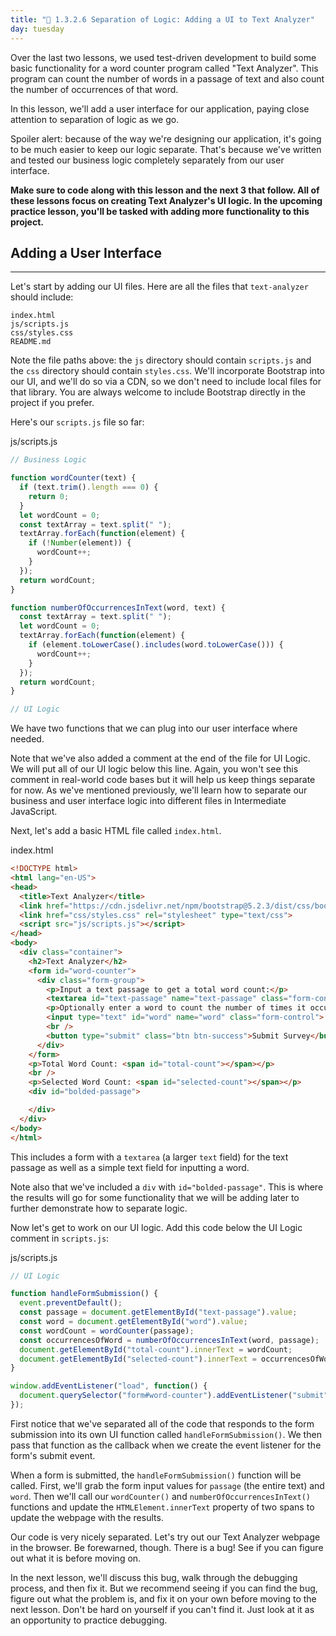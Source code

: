 ```yaml
---
title: "📓 1.3.2.6 Separation of Logic: Adding a UI to Text Analyzer"
day: tuesday
---
```


Over the last two lessons, we used test-driven development to build some basic functionality for a word counter program called "Text Analyzer". This program can count the number of words in a passage of text and also count the number of occurrences of that word.

In this lesson, we'll add a user interface for our application, paying close attention to separation of logic as we go.

Spoiler alert: because of the way we're designing our application, it's going to be much easier to keep our logic separate. That's because we've written and tested our business logic completely separately from our user interface.

**Make sure to code along with this lesson and the next 3 that follow. All of these lessons focus on creating Text Analyzer's UI logic. In the upcoming practice lesson, you'll be tasked with adding more functionality to this project.**

## Adding a User Interface
---

Let's start by adding our UI files. Here are all the files that `text-analyzer` should include:

```
index.html
js/scripts.js
css/styles.css
README.md
```

Note the file paths above: the `js` directory should contain `scripts.js` and the `css` directory should contain `styles.css`. We'll incorporate Bootstrap into our UI, and we'll do so via a CDN, so we don't need to include local files for that library. You are always welcome to include Bootstrap directly in the project if you prefer.

Here's our `scripts.js` file so far:

<div class="filename">js/scripts.js</div>

```js
// Business Logic

function wordCounter(text) {
  if (text.trim().length === 0) {
    return 0;
  }
  let wordCount = 0;
  const textArray = text.split(" ");
  textArray.forEach(function(element) {
    if (!Number(element)) {
      wordCount++;
    }
  });
  return wordCount;
}

function numberOfOccurrencesInText(word, text) {
  const textArray = text.split(" ");
  let wordCount = 0;
  textArray.forEach(function(element) {
    if (element.toLowerCase().includes(word.toLowerCase())) {
      wordCount++;
    }
  });
  return wordCount;
}

// UI Logic
```

We have two functions that we can plug into our user interface where needed.

Note that we've also added a comment at the end of the file for UI Logic. We will put all of our UI logic below this line. Again, you won't see this comment in real-world code bases but it will help us keep things separate for now. As we've mentioned previously, we'll learn how to separate our business and user interface logic into different files in Intermediate JavaScript.

Next, let's add a basic HTML file called `index.html`.

<div class="filename">index.html</div>

```html
<!DOCTYPE html>
<html lang="en-US">
<head>
  <title>Text Analyzer</title>
  <link href="https://cdn.jsdelivr.net/npm/bootstrap@5.2.3/dist/css/bootstrap.min.css" rel="stylesheet" integrity="sha384-rbsA2VBKQhggwzxH7pPCaAqO46MgnOM80zW1RWuH61DGLwZJEdK2Kadq2F9CUG65" crossorigin="anonymous">
  <link href="css/styles.css" rel="stylesheet" type="text/css">
  <script src="js/scripts.js"></script>
</head>
<body>
  <div class="container">
    <h2>Text Analyzer</h2>
    <form id="word-counter">
      <div class="form-group">
        <p>Input a text passage to get a total word count:</p>
        <textarea id="text-passage" name="text-passage" class="form-control"></textarea>
        <p>Optionally enter a word to count the number of times it occurs in the passage:</p>
        <input type="text" id="word" name="word" class="form-control">
        <br />
        <button type="submit" class="btn btn-success">Submit Survey</button>
      </div>
    </form>
    <p>Total Word Count: <span id="total-count"></span></p>
    <br />
    <p>Selected Word Count: <span id="selected-count"></span></p>
    <div id="bolded-passage">

    </div>
  </div>
</body>
</html>
```

This includes a form with a `textarea` (a larger `text` field) for the text passage as well as a simple text field for inputting a word.

Note also that we've included a `div` with `id="bolded-passage"`. This is where the results will go for some functionality that we will be adding later to further demonstrate how to separate logic.

Now let's get to work on our UI logic. Add this code below the UI Logic comment in `scripts.js`:

<div class="filename">js/scripts.js</div>

```js
// UI Logic

function handleFormSubmission() {
  event.preventDefault();
  const passage = document.getElementById("text-passage").value;
  const word = document.getElementById("word").value;
  const wordCount = wordCounter(passage);
  const occurrencesOfWord = numberOfOccurrencesInText(word, passage);
  document.getElementById("total-count").innerText = wordCount;
  document.getElementById("selected-count").innerText = occurrencesOfWord;
}

window.addEventListener("load", function() {
  document.querySelector("form#word-counter").addEventListener("submit", handleFormSubmission);
});
```

First notice that we've separated all of the code that responds to the form submission into its own UI function called `handleFormSubmission()`. We then pass that function as the callback when we create the event listener for the form's submit event.

When a form is submitted, the `handleFormSubmission()` function will be called. First, we'll grab the form input values for `passage` (the entire text) and `word`. Then we'll call our `wordCounter()` and `numberOfOccurrencesInText()` functions and update the `HTMLElement.innerText` property of two spans to update the webpage with the results.

Our code is very nicely separated. Let's try out our Text Analyzer webpage in the browser. Be forewarned, though. There is a bug! See if you can figure out what it is before moving on.

In the next lesson, we'll discuss this bug, walk through the debugging process, and then fix it. But we recommend seeing if you can find the bug, figure out what the problem is, and fix it on your own before moving to the next lesson. Don't be hard on yourself if you can't find it. Just look at it as an opportunity to practice debugging.
